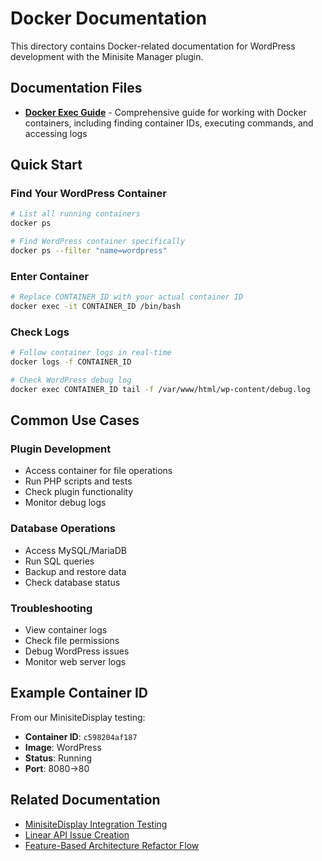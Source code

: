 # Docker Documentation

This directory contains Docker-related documentation for WordPress development with the Minisite Manager plugin.

## Documentation Files

- **[Docker Exec Guide](./docker-exec-guide.md)** - Comprehensive guide for working with Docker containers, including finding container IDs, executing commands, and accessing logs

## Quick Start

### Find Your WordPress Container
```bash
# List all running containers
docker ps

# Find WordPress container specifically
docker ps --filter "name=wordpress"
```

### Enter Container
```bash
# Replace CONTAINER_ID with your actual container ID
docker exec -it CONTAINER_ID /bin/bash
```

### Check Logs
```bash
# Follow container logs in real-time
docker logs -f CONTAINER_ID

# Check WordPress debug log
docker exec CONTAINER_ID tail -f /var/www/html/wp-content/debug.log
```

## Common Use Cases

### Plugin Development
- Access container for file operations
- Run PHP scripts and tests
- Check plugin functionality
- Monitor debug logs

### Database Operations
- Access MySQL/MariaDB
- Run SQL queries
- Backup and restore data
- Check database status

### Troubleshooting
- View container logs
- Check file permissions
- Debug WordPress issues
- Monitor web server logs

## Example Container ID

From our MinisiteDisplay testing:
- **Container ID**: `c598204af187`
- **Image**: WordPress
- **Status**: Running
- **Port**: 8080->80

## Related Documentation

- [MinisiteDisplay Integration Testing](../features/minisite-display/minisite-display-integration-testing.md)
- [Linear API Issue Creation](../issues/linear-api-issue-creation.md)
- [Feature-Based Architecture Refactor Flow](../implementation/refactor-flow.md)
